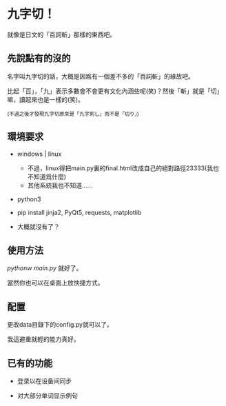 ﻿# 九字切！

就像是日文的「百詞斬」那樣的東西吧。

## 先說點有的沒的

名字叫九字切的話，大概是因爲有一個差不多的「百詞斬」的緣故吧。

比起「百」，「九」表示多數會不會更有文化內涵些呢(笑)？然後「斬」就是「切」嘛，讀起來也是一樣的(笑)。

<small>(不過之後才發現九字切原來是「九字刺し」而不是「切り」)</small>


## 環境要求

+ windows | linux
	- 不過，linux得把main.py裏的final.html改成自己的絕對路徑23333(我也不知道爲什麼)
	- 其他系統我也不知道……
 

+ python3

+ pip install jinja2, PyQt5, requests, matplotlib

+ 大概就沒有了？


## 使用方法

_pythonw main.py_ 就好了。

當然你也可以在桌面上放快捷方式。


## 配置

更改data目錄下的config.py就可以了。

我這避重就輕的能力真好。


## 已有的功能

+ 登录以在设备间同步

+ 对大部分单词显示例句
